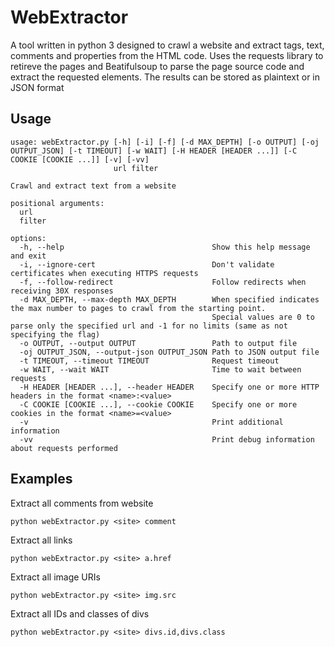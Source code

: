 # WebExtractor
A tool written in python 3 designed to crawl a website and extract tags, text, comments and properties from the HTML code.
Uses the requests library to retireve the pages and Beatifulsoup to parse the page source code and extract the requested elements. The results can be stored as plaintext or in JSON format

## Usage

```
usage: webExtractor.py [-h] [-i] [-f] [-d MAX_DEPTH] [-o OUTPUT] [-oj OUTPUT_JSON] [-t TIMEOUT] [-w WAIT] [-H HEADER [HEADER ...]] [-C COOKIE [COOKIE ...]] [-v] [-vv]
                       url filter

Crawl and extract text from a website

positional arguments:
  url
  filter

options:
  -h, --help                                 Show this help message and exit
  -i, --ignore-cert                          Don't validate certificates when executing HTTPS requests
  -f, --follow-redirect                      Follow redirects when receiving 30X responses
  -d MAX_DEPTH, --max-depth MAX_DEPTH        When specified indicates the max number to pages to crawl from the starting point.
                                             Special values are 0 to parse only the specified url and -1 for no limits (same as not specifying the flag)
  -o OUTPUT, --output OUTPUT                 Path to output file
  -oj OUTPUT_JSON, --output-json OUTPUT_JSON Path to JSON output file
  -t TIMEOUT, --timeout TIMEOUT              Request timeout
  -w WAIT, --wait WAIT                       Time to wait between requests
  -H HEADER [HEADER ...], --header HEADER    Specify one or more HTTP headers in the format <name>:<value>
  -C COOKIE [COOKIE ...], --cookie COOKIE    Specify one or more cookies in the format <name>=<value>
  -v                                         Print additional information
  -vv                                        Print debug information about requests performed

```

## Examples

Extract all comments from website
```
python webExtractor.py <site> comment
```
Extract all links
```
python webExtractor.py <site> a.href
```
Extract all image URIs
```
python webExtractor.py <site> img.src
```
Extract all IDs and classes of divs
```
python webExtractor.py <site> divs.id,divs.class
```
